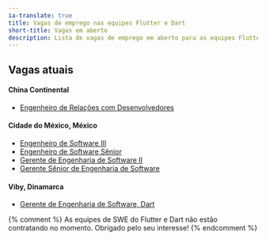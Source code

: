 ```yaml
---
ia-translate: true
title: Vagas de emprego nas equipes Flutter e Dart
short-title: Vagas em aberto
description: Lista de vagas de emprego em aberto para as equipes Flutter e Dart.
---
```


## Vagas atuais

#### China Continental
* [Engenheiro de Relações com Desenvolvedores](/jobs/dre-china)

#### Cidade do México, México
* [Engenheiro de Software III](/jobs/swe_iii)
* [Engenheiro de Software Sênior](/jobs/senior_swe)
* [Gerente de Engenharia de Software II](/jobs/swe_manager_ii)
* [Gerente Sênior de Engenharia de Software](/jobs/senior_swe_mgr)

#### Viby, Dinamarca
* [Gerente de Engenharia de Software, Dart](/jobs/eng_mgr_denmark)

{% comment %}
As equipes de SWE do Flutter e Dart não estão contratando no momento.
Obrigado pelo seu interesse!
{% endcomment %}
